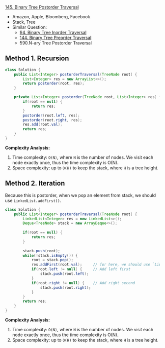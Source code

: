 [145. Binary Tree Postorder Traversal](https://leetcode.com/problems/binary-tree-postorder-traversal/)

* Amazon, Apple, Bloomberg, Facebook
* Stack, Tree
* Similar Question:
    * [94. Binary Tree Inorder Traversal](https://leetcode.com/problems/binary-tree-inorder-traversal/)
    * [144. Binary Tree Preorder Traversal](https://leetcode.com/problems/binary-tree-preorder-traversal/)
    * 590.N-ary Tree Postorder Traversal 


## Method 1. Recursion
```Java
class Solution {
    public List<Integer> postorderTraversal(TreeNode root) {
        List<Integer> res = new ArrayList<>();
        return postorder(root, res);
    }

    private List<Integer> postorder(TreeNode root, List<Integer> res) {
        if(root == null) {
            return res;
        }
        postorder(root.left, res);
        postorder(root.right, res);
        res.add(root.val);
        return res;
    }
}
```
**Complexity Analysis:**
1. Time complexity: `O(N)`, where `N` is the number of nodes. We visit each node exactly once, thus the time complexity is O(N).
2. Space complexity: up to `O(H)` to keep the stack, where `H` is a tree height. 


## Method 2. Iteration
Because this is postorder, when we pop an element from stack, we should use `LinkedList.addFirst()`.
```java
class Solution {
    public List<Integer> postorderTraversal(TreeNode root) {
        LinkedList<Integer> res = new LinkedList<>();
        Deque<TreeNode> stack = new ArrayDeque<>();
        
        if(root == null) {
            return res;
        }
        
        stack.push(root);
        while(!stack.isEmpty()) {
            root = stack.pop();
            res.addFirst(root.val);     // for here, we should use `LinkedList.addFirst()`, and the root.val is added first, therefore, it will be the last value
            if(root.left != null) {     // Add left first
                stack.push(root.left);
            }
            if(root.right != null) {    // Add right second
                stack.push(root.right);
            }
        }
        return res;
    }
}
```
**Complexity Analysis:**
1. Time complexity: `O(N)`, where `N` is the number of nodes. We visit each node exactly once, thus the time complexity is O(N). 
2. Space complexity: up to `O(H)` to keep the stack, where `H` is a tree height.